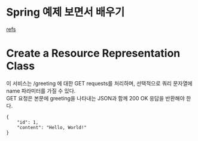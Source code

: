 # Spring 예제 보면서 배우기
[refs](https://spring.io/guides/gs/rest-service/) 

# Create a Resource Representation Class
이 서비스는 /greeting 에 대한 GET requests를 처리하며, 선택적으로 쿼리 문자열에 name 파라미터를 가질 수 있다.  
GET 요청은 본문에 greeting을 나타내는 JSON과 함께 200 OK 응답을 반환해야 한다.  
```
{
    "id": 1,
    "content": "Hello, World!"
}
```
